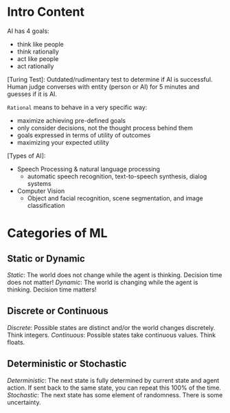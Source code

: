 # Intro Content
AI has 4 goals:

- think like people
- think rationally
- act like people
- act rationally

[Turing Test]: Outdated/rudimentary test to determine if AI is successful. Human judge converses with entity (person or AI) for 5 minutes and guesses if it is AI.

`Rational` means to behave in a very specific way:

- maximize achieving pre-defined goals
- only consider decisions, not the thought process behind them
- goals expressed in terms of utility of outcomes
- maximizing your expected utility

[Types of AI]:

- Speech Processing & natural language processing
  - automatic speech recognition, text-to-speech synthesis, dialog systems
- Computer Vision
  - Object and facial recognition, scene segmentation, and image classification

# Categories of ML
## Static or Dynamic
*Static*: The world does not change while the agent is thinking. Decision time does not matter!
*Dynamic*: The world is changing while the agent is thinking. Decision time matters!
## Discrete or Continuous
*Discrete*: Possible states are distinct and/or the world changes discretely. Think integers. 
*Continuous*: Possible states take continuous values. Think floats. 

## Deterministic or Stochastic
*Deterministic*: The next state is fully determined by current state and agent action. If sent back to the same state, you can repeat this 100% of the time. 
*Stochastic*: The next state has some element of randomness. There is some uncertainty. 

